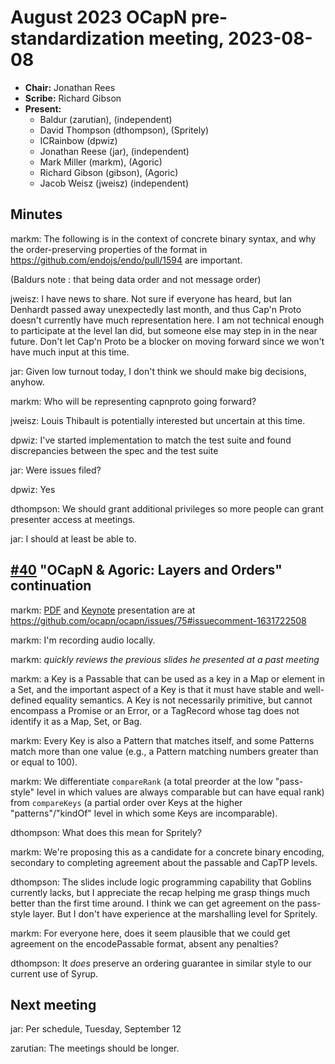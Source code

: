 # August 2023 OCapN pre-standardization meeting, 2023-08-08

- **Chair:** Jonathan Rees
- **Scribe:** Richard Gibson
- **Present:**
  - Baldur (zarutian), (independent)
  - David Thompson (dthompson), (Spritely)
  - ICRainbow (dpwiz)
  - Jonathan Reese (jar), (independent)
  - Mark Miller (markm), (Agoric)
  - Richard Gibson (gibson), (Agoric)
  - Jacob Weisz (jweisz) (independent)

## Minutes

markm: The following is in the context of concrete binary syntax, and why the order-preserving properties of the format in https://github.com/endojs/endo/pull/1594 are important.

(Baldurs note : that being data order and not message order)

jweisz: I have news to share. Not sure if everyone has heard, but Ian Denhardt passed away unexpectedly last month, and thus Cap'n Proto doesn't currently have much representation here. I am not technical enough to participate at the level Ian did, but someone else may step in in the near future. Don't let Cap'n Proto be a blocker on moving forward since we won't have much input at this time.

jar: Given low turnout today, I don't think we should make big decisions, anyhow.

markm: Who will be representing capnproto going forward?

jweisz: Louis Thibault is potentially interested but uncertain at this time.

dpwiz: I've started implementation to match the test suite and found discrepancies between the spec and the test suite

jar: Were issues filed?

dpwiz: Yes

dthompson: We should grant additional privileges so more people can grant presenter access at meetings.

jar: I should at least be able to.

## [#40](https://github.com/ocapn/ocapn/issues/40) "OCapN & Agoric: Layers and Orders" continuation

markm: [PDF](https://github.com/ocapn/ocapn/files/12022790/ocapn-layers-orders-ocapn-talk2.pdf) and [Keynote](https://github.com/ocapn/ocapn/files/12022796/ocapn-layers-orders-ocapn-talk2.key.zip) presentation are at https://github.com/ocapn/ocapn/issues/75#issuecomment-1631722508

markm: I'm recording audio locally.

markm: *quickly reviews the previous slides he presented at a past meeting*

markm: a Key is a Passable that can be used as a key in a Map or element in a Set, and the important aspect of a Key is that it must have stable and well-defined equality semantics. A Key is not necessarily primitive, but cannot encompass a Promise or an Error, or a TagRecord whose tag does not identify it as a Map, Set, or Bag.

markm: Every Key is also a Pattern that matches itself, and some Patterns match more than one value (e.g., a Pattern matching numbers greater than or equal to 100).

markm: We differentiate `compareRank` (a total preorder at the low "pass-style" level in which values are always comparable but can have equal rank) from `compareKeys` (a partial order over Keys at the higher "patterns"/"kindOf" level in which some Keys are incomparable).

dthompson: What does this mean for Spritely?

markm: We're proposing this as a candidate for a concrete binary encoding, secondary to completing agreement about the passable and CapTP levels.

dthompson: The slides include logic programming capability that Goblins currently lacks, but I appreciate the recap helping me grasp things much better than the first time around. I think we can get agreement on the pass-style layer. But I don't have experience at the marshalling level for Spritely.

markm: For everyone here, does it seem plausible that we could get agreement on the encodePassable format, absent any penalties?

dthompson: It _does_ preserve an ordering guarantee in similar style to our current use of Syrup.

## Next meeting

jar: Per schedule, Tuesday, September 12

zarutian: The meetings should be longer.
